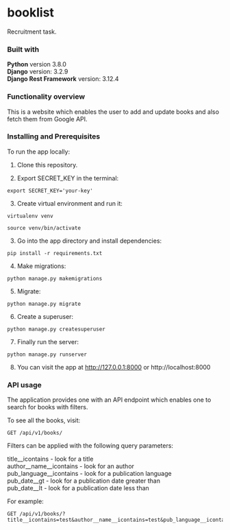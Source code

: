 # booklist
Recruitment task.

### Built with

**Python** version 3.8.0<br/>
**Django** version: 3.2.9<br/>
**Django Rest Framework** version: 3.12.4<br/>

### Functionality overview

This is a website which enables the user to add and update books and also fetch them from Google API.

### Installing and Prerequisites

To run the app locally:

1. Clone this repository.

2. Export SECRET_KEY in the terminal:

```
export SECRET_KEY='your-key'
```
3. Create virtual environment and run it:

```
virtualenv venv

source venv/bin/activate
```

3. Go into the app directory and install dependencies:

```
pip install -r requirements.txt
```

4. Make migrations:

```
python manage.py makemigrations
```

5. Migrate:

```
python manage.py migrate
```

6. Create a superuser:

```
python manage.py createsuperuser
```

7. Finally run the server:

```
python manage.py runserver
```

8. You can visit the app at http://127.0.0.1:8000 or http://localhost:8000

### API usage
The application provides one with an API endpoint which enables one to search for books with filters.

To see all the books, visit:
```
GET /api/v1/books/
```

Filters can be applied with the following query parameters:

title__icontains - look for a title<br/>
author__name__icontains - look for an author</br>
pub_language__icontains - look for a publication language<br/>
pub_date__gt - look for a publication date greater than<br/>
pub_date__lt - look for a publication date less than<br/>

For example:
```
GET /api/v1/books/?title__icontains=test&author__name__icontains=test&pub_language__icontains=test&pub_date__gt=2020&pub_date__lt=2021
```



